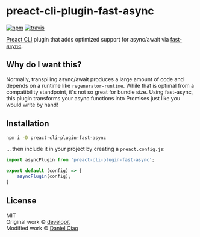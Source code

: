 # preact-cli-plugin-fast-async

[![npm](https://img.shields.io/npm/v/preact-cli-plugin-fast-async.svg)](https://npm.im/preact-cli-plugin-fast-async) [![travis](https://travis-ci.org/plusCubed/preact-cli-plugin-fast-async.svg?branch=master)](https://travis-ci.org/plusCubed/preact-cli-plugin-fast-async)

[Preact CLI] plugin that adds optimized support for async/await via [fast-async].


## Why do I want this?

Normally, transpiling async/await produces a large amount of code and depends on a runtime like `regenerator-runtime`.  While that is optimal from a compatibility standpoint, it's not so great for bundle size.  Using fast-async, this plugin transforms your async functions into Promises just like you would write by hand!


## Installation

```bash
npm i -D preact-cli-plugin-fast-async
```

... then include it in your project by creating a `preact.config.js`:

```js
import asyncPlugin from 'preact-cli-plugin-fast-async';

export default (config) => {
    asyncPlugin(config);
}
```


## License

MIT  
Original work © [developit](https://github.com/developit)  
Modified work © [Daniel Ciao](https://github.com/pluscubed)

[Preact CLI]: https://github.com/developit/preact-cli
[fast-async]: https://github.com/MatAtBread/fast-async
